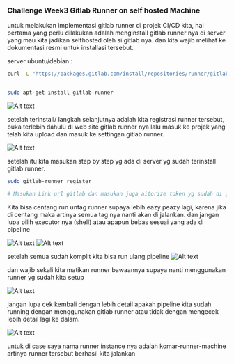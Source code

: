 ### Challenge Week3 Gitlab Runner on self hosted Machine

untuk melakukan implementasi gitlab runner di projek CI/CD kita, hal pertama yang perlu dilakukan adalah menginstall gitlab runner nya di server yang mau kita jadikan selfhosted oleh si gitlab nya. dan kita wajib melihat ke dokumentasi resmi untuk installasi tersebut.

server ubuntu/debian :

```bash
curl -L "https://packages.gitlab.com/install/repositories/runner/gitlab-runner/script.deb.sh" | sudo bash


sudo apt-get install gitlab-runner
```

![Alt text](https://media.discordapp.net/attachments/1242141738857136178/1242379772202319912/Screenshot_from_2024-05-21_11-56-19.png?ex=664d9fd3&is=664c4e53&hm=fdb9ca6a333bb40a0bae12d72ed5a39d25d5f89519cc62a28287e450b00e45e4&=&format=webp&quality=lossless&width=1179&height=663)

setelah terinstall/ langkah selanjutnya adalah kita registrasi runner tersebut, buka terlebih dahulu di web site gitlab runner nya lalu masuk ke projek yang telah kita upload dan masuk ke settingan gitlab runner.

![Alt text](https://media.discordapp.net/attachments/1242141738857136178/1242379772567355402/Screenshot_from_2024-05-21_11-54-10.png?ex=664d9fd4&is=664c4e54&hm=969dacfc0bb3ae4a733312f9783dd9f097e5c11b4efbd882b87c9b03ec17f209&=&format=webp&quality=lossless&width=1440&height=590)

setelah itu kita masukan step by step yg ada di server yg sudah terinstall gitlab runner.

```bash
sudo gitlab-runner register

# Masukan Link url gitlab dan masukan juga aitorize token yg sudah di generate di gitlabnya
```

Kita bisa centang run untag runner supaya lebih eazy peazy lagi, karena jika di centang maka artinya semua tag nya nanti akan di jalankan. dan jangan lupa pilih executor nya (shell) atau apapun bebas sesuai yang ada di pipeline

![Alt text](https://media.discordapp.net/attachments/1242141738857136178/1242383575932997642/image.png?ex=664da35e&is=664c51de&hm=958fe36268ce1255263965612046185394aa38475df0056416f8fe20621c0252&=&format=webp&quality=lossless&width=1179&height=663)
![Alt text](https://media.discordapp.net/attachments/1242141738857136178/1242379771883683850/Screenshot_from_2024-05-21_12-02-12.png?ex=664d9fd3&is=664c4e53&hm=08804049990a6bc5bd29fed223a33025267691052944982e079d8c1fef2f6176&=&format=webp&quality=lossless&width=1440&height=256)

setelah semua sudah komplit kita bisa run ulang pipeline
![Alt text](https://media.discordapp.net/attachments/1242141738857136178/1242295355404718080/image.png?ex=664d5135&is=664bffb5&hm=2661d2f93367b7f16647afafc3d7a66e88c7369103df777f14c9ec5aa58d097b&=&format=webp&quality=lossless&width=1310&height=663)

dan wajib sekali kita matikan runner bawaannya supaya nanti menggunakan runner yg sudah kita setup

![Alt text](https://cdn.discordapp.com/attachments/1242141738857136178/1242384628099190815/image.png?ex=664da459&is=664c52d9&hm=f8a9aa3afa8a89f38e37c45011cd216ff05a9955df97603154414e5f8ea48eed&)

jangan lupa cek kembali dengan lebih detail apakah pipeline kita sudah running dengan menggunakan gitlab runner atau tidak dengan mengecek lebih detail lagi ke dalam.

![Alt text](https://media.discordapp.net/attachments/1242141738857136178/1242379771204337674/Screenshot_from_2024-05-21_14-32-03.png?ex=664d9fd3&is=664c4e53&hm=b9a1170316a302582a416dbc0f2cf13c4cb1c54ed4fedd8539fd3a0f59068aa9&=&format=webp&quality=lossless&width=1440&height=525)

untuk di case saya nama runner instance nya adalah komar-runner-machine artinya runner tersebut berhasil kita jalankan
